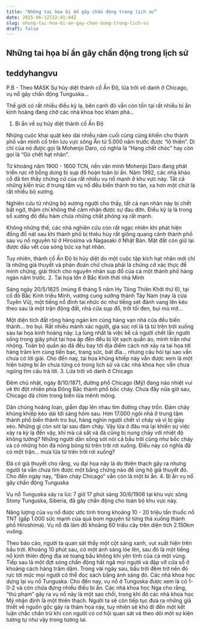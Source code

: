```yaml
---
title: "Những tai họa bí ẩn gây chấn động trong lịch sử"
date: 2025-06-12T22:41:44Z
slug: nhung-tai-hoa-bi-an-gay-chan-dong-trong-lich-su
draft: false
---
```


## Những tai họa bí ẩn gây chấn động trong lịch sử

## teddyhangvu

P.B - Theo MASK
Sự hủy diệt thành cổ Ấn Độ, lửa trời vô danh ở Chicago, vụ nổ gây chấn động Tunguska...

Thế giới có rất nhiều điều kỳ lạ, bên cạnh đó vẫn còn tồn tại rất nhiều bí ẩn kinh hoàng đang chờ các nhà khoa học khám phá…
1. Bí ẩn về sự hủy diệt thành cổ Ấn Độ

Những cuộc khai quật kéo dài nhiều năm cuối cùng cũng khiến cho thành phố văn minh cổ trên lưu vực sông Ấn từ 5.000 năm trước được “lộ thiên”. 
Di chỉ của nó được gọi là Mohenjo Daro, có nghĩa là “Hang chết chóc” hay còn gọi là “Gò chết hạt nhân”.

Từ khoảng năm 1900 - 1600 TCN, nền văn minh Mohenjo Daro đang phát triển rực rỡ bỗng dưng bị sụp đổ hoàn toàn bí ẩn. 
Năm 1992, các nhà khảo cổ đã tìm thấy chứng cứ của rất nhiều vụ nổ mạnh ở khu vực này. Tất cả những kiến trúc ở trung tâm vụ nổ đều biến thành tro tàn, xa hơn một chút là rất nhiều bộ xương.

Nghiên cứu từ những bộ xương người cho thấy, tất cả nạn nhân này bị chết bất ngờ, thậm chí không thể cảm nhận được sự đau đớn. Điều kỳ lạ là trong số xương đó đều hàm chứa những chất phóng xạ rất mạnh. 

Không những thế, các nhà nghiên cứu còn rất ngạc nhiên khi phát hiện đống đổ nát sau khi thành phố bị thiêu hủy rất giống quang cảnh thành phố sau vụ nổ nguyên tử ở Hirosima và Nagasaki ở Nhật Bản. Mặt đất còn giữ lại được dấu vết của sóng bức xạ hạt nhân.

Tuy nhiên, thành cổ Ấn Độ bị hủy diệt do một cuộc tập kích hạt nhân mới chỉ là những giả thuyết và phán đoán chứ chưa phải là chứng cớ xác thực để minh chứng, giải thích cho nguyên nhân sụp đổ của cả một thành phố hàng ngàn năm trước. 
2. Tai họa lớn ở Bắc Kinh thời nhà Minh

Sáng ngày 20/5/1625 (mùng 6 tháng 5 năm Hy Tông Thiên Khởi thứ 6), tại cố đô Bắc Kinh triều Minh, vương cung xưởng thành Tây Nam (nay là cửa Tuyên Vũ), một tiếng nổ đinh tai nhức óc như tiếng sét đánh vang lên kéo theo sau là một trận động đất, nhà cửa sụp đổ, trời tối đen, bụi mù mịt…

Một diện tích đất rộng hàng ngàn km cùng hàng vạn nhà cửa đều biến thành… tro bụi. Rất nhiều mảnh xác người, gia súc rơi lả tả từ trên trời xuống sau tai họa kinh hoàng này.
Lạ lùng nhất là việc kể cả người chết lẫn người sống trong giây phút tai họa ập đến đều bị lột sạch quần áo, mình trần như nhộng. 
Toàn bộ quần áo đã đều bay tới địa điểm cách nơi xảy ra tai họa tới hàng trăm km cùng tiền bạc, trang sức, bát đĩa… nhưng câu hỏi tại sao vẫn chưa có lời giải.
Cho đến nay, tai họa khủng khiếp này vẫn được xem là một hiện tượng bí ẩn chưa từng có trong lịch sử và các nhà khoa học vẫn chưa ngừng tìm câu trả lời.
3. Lửa trời vô danh ở Chicago

Đêm chủ nhật, ngày 8/10/1871, đường phố Chicago (Mỹ) đang náo nhiệt vui vẻ thì đột nhiên phía Đông Bắc thành phố bốc cháy. Chưa đầy nửa giờ sau, Chicago đã chìm trong biển lửa mênh mông.

Dân chúng hoảng loạn, giẫm đạp lên nhau tìm đường chạy trốn. Đám cháy khủng khiếp kéo dài tới sáng hôm sau. 
Hơn 17.000 ngôi nhà ở trung tâm thành phố biến thành tro bụi, hàng nghìn người chết vì cháy và vì bị giày xéo. 
Những gì còn sót lại sau đám cháy.
Vậy lửa ở đâu mà lại khiến sự việc xảy ra kỳ lạ đến vậy, khi mà cả sắt và đá cũng bị nung chảy với nhiệt độ không tưởng? 
Những người dân sống sót nói cả bầu trời cũng như bốc cháy và có những hòn đá nóng bỏng từ trên trời rơi xuống. Điều này có nghĩa đã có một trận… mưa lửa từ trên trời rơi xuống?

Đã có giả thuyết cho rằng, vụ đại họa này là do thiên thạch gây ra nhưng người ta vẫn chưa tìm được một bằng chứng nào để ủng hộ giả thuyết đó. Cho đến ngày nay, “Đám cháy Chicago” vẫn còn là một bí ẩn.
4. Bí ẩn vụ nổ gây chấn động Tunguska

Vụ nổ Tunguska xảy ra lúc 7 giờ 17 phút sáng 30/6/1908 tại khu vực sông Stony Tunguska, Siberia, đã gây chấn động cho toàn bộ khu vực này. 

Năng lượng của vụ nổ được ước tính trong khoảng 10 - 20 triệu tấn thuốc nổ TNT (gấp 1.000 sức mạnh của quả bom nguyên tử từng thả xuống thành phố Hiroshima). Vụ nổ đã làm đổ khoảng 60 triệu cây trên diện tích 2.150km vuông.

Theo báo cáo, người ta quan sát thấy một cột sáng xanh, vụt xuất hiện trên bầu trời. Khoảng 10 phút sau, có một ánh sáng lóe lên, sau đó là một tiếng nổ kinh thiên động địa xé toang bầu không khí yên tĩnh của cả một vùng. 
Tiếp sau là một đợt sóng chấn động hất ngã mọi người và đập vỡ cửa sổ ở khoảng cách hàng trăm dặm. Trong vài ngày sau, bầu trời đêm trở nên đỏ rực tới mức mọi người có thể đọc sách bằng ánh sáng đó. 
Các nhà khoa học dựng lại vụ nổ Tunguska.
Cho đến nay, vụ nổ ở Tunguska được xem là có 1-0-2 và còn chứa đựng nhiều điều bí ẩn. Các nhà khoa học Nga cho rằng, “thủ phạm” gây ra vụ nổ này là một sao chổi, trong khi đó các nhà khoa học Mỹ nhận định là một thiên thạch. 
Người ta sẽ còn tiếp tục đưa ra những giả thiết về nguồn gốc gây ra thảm họa này, tuy nhiên sẽ khó đi đến một kết luận chắc chắn trừ khi con người có cơ hội quan sát và theo dõi một sự kiện tương tự như vậy trong tương lai.